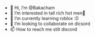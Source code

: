 - 👋 Hi, I’m @Bakacham
- 👀 I’m interested in tall rich hot men🤪
- 🌱 I’m currently learning roblox :D
- 💞️ I’m looking to collaborate on dicsord 
- 📫 How to reach me still discord

<!---
Bakacham/Bakacham is a ✨ special ✨ repository because its `README.md` (this file) appears on your GitHub profile.
You can click the Preview link to take a look at your changes.
--->
